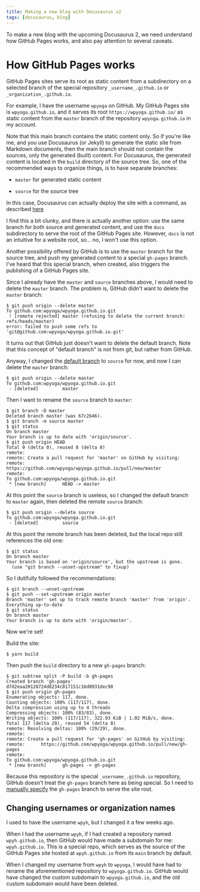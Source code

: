 ```yaml
---
title: Making a new blog with Docusaurus v2
tags: [docusaurus, blog]
---
```


To make a new blog with the upcoming Docusaurus 2, we need understand how GitHub Pages works, and also pay attention to several caveats.

<!--truncate-->

# How GitHub Pages works

GitHub Pages sites serve its root as static content from a subdirectory on a selected branch of the special repository `_username_.github.io` or `_organization_.github.io`.

For example, I have the username `wpyoga` on GitHub. My GitHub Pages site is `wpyoga.github.io`, and it serves its root `https://wpyoga.github.io/` as static content from the `master` branch of the repository `wpyoga.github.io` in my account.

Note that this main branch contains the static content only. So if you're like me, and you use Docusaurus (or Jekyll) to generate the static site from Markdown documents, then the main branch should not contain the sources, only the generated (built) content. For Docusaurus, the generated content is located in the `build` directory of the source tree. So, one of the recommended ways to organize things, is to have separate branches:

- `master` for generated static content

- `source` for the source tree

In this case, Docusaurus can actually deploy the site with a command, as described [here](https://docusaurus.io/docs/deployment#deploying-to-github-pages)

I find this a bit clunky, and there is actually another option: use the same branch for both source and generated content, and use the `docs` subdirectory to serve the root of the GitHub Pages site. However, `docs` is not an intuitive for a website root, so... no, I won't use this option.

Another possibility offered by GitHub is to use the `master` branch for the source tree, and push my generated content to a special `gh-pages` branch. I've heard that this special branch, when created, also triggers the publishing of a GitHub Pages site.

Since I already have the `master` and `source` branches above, I would need to delete the `master` branch. The problem is, GitHub didn't want to delete the `master` branch:

```console
$ git push origin --delete master
To github.com:wpyoga/wpyoga.github.io.git
 ! [remote rejected] master (refusing to delete the current branch: refs/heads/master)
error: failed to push some refs to 'git@github.com:wpyoga/wpyoga.github.io.git'
```

It turns out that GitHub just doesn't want to delete the default branch. Note that this concept of "default branch" is not from git, but rather from GitHub.

Anyway, I changed the [default branch](https://github.com/wpyoga/wpyoga.github.io/settings/branches) to `source` for now, and now I can delete the `master` branch:

```console
$ git push origin --delete master
To github.com:wpyoga/wpyoga.github.io.git
 - [deleted]         master
```

Then I want to rename the `source` branch to `master`:

```console
$ git branch -D master
Deleted branch master (was 67c2b46).
$ git branch -m source master
$ git status
On branch master
Your branch is up to date with 'origin/source'.
$ git push origin HEAD
Total 0 (delta 0), reused 0 (delta 0)
remote: 
remote: Create a pull request for 'master' on GitHub by visiting:
remote:      https://github.com/wpyoga/wpyoga.github.io/pull/new/master
remote: 
To github.com:wpyoga/wpyoga.github.io.git
 * [new branch]      HEAD -> master
```

At this point the `source` branch is useless, so I changed the default branch to `master` again, then deleted the remote `source` branch:

```console
$ git push origin --delete source
To github.com:wpyoga/wpyoga.github.io.git
 - [deleted]         source
```

At this point the remote branch has been deleted, but the local repo still references the old one:

```console
$ git status
On branch master
Your branch is based on 'origin/source', but the upstream is gone.
  (use "git branch --unset-upstream" to fixup)
```

So I dutifully followed the recommendations:

```console
$ git branch --unset-upstream
$ git push --set-upstream origin master
Branch 'master' set up to track remote branch 'master' from 'origin'.
Everything up-to-date
$ git status
On branch master
Your branch is up to date with 'origin/master'.
```

Now we're set!

Build the site:

```console
$ yarn build
```

Then push the `build` directory to a new `gh-pages` branch:

```console
$ git subtree split -P build -b gh-pages
Created branch 'gh-pages'
d7d2eaa20128724d8234c817151c16d0931dec98
$ git push origin gh-pages
Enumerating objects: 117, done.
Counting objects: 100% (117/117), done.
Delta compression using up to 4 threads
Compressing objects: 100% (83/83), done.
Writing objects: 100% (117/117), 322.93 KiB | 1.02 MiB/s, done.
Total 117 (delta 29), reused 54 (delta 8)
remote: Resolving deltas: 100% (29/29), done.
remote: 
remote: Create a pull request for 'gh-pages' on GitHub by visiting:
remote:      https://github.com/wpyoga/wpyoga.github.io/pull/new/gh-pages
remote: 
To github.com:wpyoga/wpyoga.github.io.git
 * [new branch]      gh-pages -> gh-pages
```

Because this repository is the special `_username_.github.io` repository, GitHub doesn't treat the `gh-pages` branch here as being special. So I need to [manually specify](https://github.com/wpyoga/wpyoga.github.io/settings/pages) the `gh-pages` branch to serve the site root.






## Changing usernames or organization names

I used to have the username `wpyh`, but I changed it a few weeks ago.

When I had the username `wpyh`, if I had created a repository named `wpyh.github.io`, then GitHub would have made a subdomain for me: `wpyh.github.io`. This is a special repo, which serves as the source of the GitHub Pages site hosted at `wpyh.github.io` from its `main` branch by default.

When I changed my username from `wpyh` to `wpyoga`, I would have had to rename the aforementioned repository to `wpyoga.github.io`. GitHub would have changed the custom subdomain to `wpyoga.github.io`, and the old custom subdomain would have been deleted.







